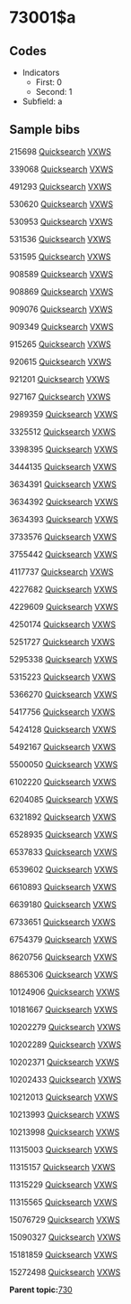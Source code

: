 # 73001$a

## Codes

-   Indicators
    -   First: 0
    -   Second: 1
-   Subfield: a

## Sample bibs

215698 [Quicksearch](https://search.library.yale.edu/catalog/215698) [VXWS](http://prodorbis.library.yale.edu:7014/vxws/GetHoldingsService?bibId=215698)

339068 [Quicksearch](https://search.library.yale.edu/catalog/339068) [VXWS](http://prodorbis.library.yale.edu:7014/vxws/GetHoldingsService?bibId=339068)

491293 [Quicksearch](https://search.library.yale.edu/catalog/491293) [VXWS](http://prodorbis.library.yale.edu:7014/vxws/GetHoldingsService?bibId=491293)

530620 [Quicksearch](https://search.library.yale.edu/catalog/530620) [VXWS](http://prodorbis.library.yale.edu:7014/vxws/GetHoldingsService?bibId=530620)

530953 [Quicksearch](https://search.library.yale.edu/catalog/530953) [VXWS](http://prodorbis.library.yale.edu:7014/vxws/GetHoldingsService?bibId=530953)

531536 [Quicksearch](https://search.library.yale.edu/catalog/531536) [VXWS](http://prodorbis.library.yale.edu:7014/vxws/GetHoldingsService?bibId=531536)

531595 [Quicksearch](https://search.library.yale.edu/catalog/531595) [VXWS](http://prodorbis.library.yale.edu:7014/vxws/GetHoldingsService?bibId=531595)

908589 [Quicksearch](https://search.library.yale.edu/catalog/908589) [VXWS](http://prodorbis.library.yale.edu:7014/vxws/GetHoldingsService?bibId=908589)

908869 [Quicksearch](https://search.library.yale.edu/catalog/908869) [VXWS](http://prodorbis.library.yale.edu:7014/vxws/GetHoldingsService?bibId=908869)

909076 [Quicksearch](https://search.library.yale.edu/catalog/909076) [VXWS](http://prodorbis.library.yale.edu:7014/vxws/GetHoldingsService?bibId=909076)

909349 [Quicksearch](https://search.library.yale.edu/catalog/909349) [VXWS](http://prodorbis.library.yale.edu:7014/vxws/GetHoldingsService?bibId=909349)

915265 [Quicksearch](https://search.library.yale.edu/catalog/915265) [VXWS](http://prodorbis.library.yale.edu:7014/vxws/GetHoldingsService?bibId=915265)

920615 [Quicksearch](https://search.library.yale.edu/catalog/920615) [VXWS](http://prodorbis.library.yale.edu:7014/vxws/GetHoldingsService?bibId=920615)

921201 [Quicksearch](https://search.library.yale.edu/catalog/921201) [VXWS](http://prodorbis.library.yale.edu:7014/vxws/GetHoldingsService?bibId=921201)

927167 [Quicksearch](https://search.library.yale.edu/catalog/927167) [VXWS](http://prodorbis.library.yale.edu:7014/vxws/GetHoldingsService?bibId=927167)

2989359 [Quicksearch](https://search.library.yale.edu/catalog/2989359) [VXWS](http://prodorbis.library.yale.edu:7014/vxws/GetHoldingsService?bibId=2989359)

3325512 [Quicksearch](https://search.library.yale.edu/catalog/3325512) [VXWS](http://prodorbis.library.yale.edu:7014/vxws/GetHoldingsService?bibId=3325512)

3398395 [Quicksearch](https://search.library.yale.edu/catalog/3398395) [VXWS](http://prodorbis.library.yale.edu:7014/vxws/GetHoldingsService?bibId=3398395)

3444135 [Quicksearch](https://search.library.yale.edu/catalog/3444135) [VXWS](http://prodorbis.library.yale.edu:7014/vxws/GetHoldingsService?bibId=3444135)

3634391 [Quicksearch](https://search.library.yale.edu/catalog/3634391) [VXWS](http://prodorbis.library.yale.edu:7014/vxws/GetHoldingsService?bibId=3634391)

3634392 [Quicksearch](https://search.library.yale.edu/catalog/3634392) [VXWS](http://prodorbis.library.yale.edu:7014/vxws/GetHoldingsService?bibId=3634392)

3634393 [Quicksearch](https://search.library.yale.edu/catalog/3634393) [VXWS](http://prodorbis.library.yale.edu:7014/vxws/GetHoldingsService?bibId=3634393)

3733576 [Quicksearch](https://search.library.yale.edu/catalog/3733576) [VXWS](http://prodorbis.library.yale.edu:7014/vxws/GetHoldingsService?bibId=3733576)

3755442 [Quicksearch](https://search.library.yale.edu/catalog/3755442) [VXWS](http://prodorbis.library.yale.edu:7014/vxws/GetHoldingsService?bibId=3755442)

4117737 [Quicksearch](https://search.library.yale.edu/catalog/4117737) [VXWS](http://prodorbis.library.yale.edu:7014/vxws/GetHoldingsService?bibId=4117737)

4227682 [Quicksearch](https://search.library.yale.edu/catalog/4227682) [VXWS](http://prodorbis.library.yale.edu:7014/vxws/GetHoldingsService?bibId=4227682)

4229609 [Quicksearch](https://search.library.yale.edu/catalog/4229609) [VXWS](http://prodorbis.library.yale.edu:7014/vxws/GetHoldingsService?bibId=4229609)

4250174 [Quicksearch](https://search.library.yale.edu/catalog/4250174) [VXWS](http://prodorbis.library.yale.edu:7014/vxws/GetHoldingsService?bibId=4250174)

5251727 [Quicksearch](https://search.library.yale.edu/catalog/5251727) [VXWS](http://prodorbis.library.yale.edu:7014/vxws/GetHoldingsService?bibId=5251727)

5295338 [Quicksearch](https://search.library.yale.edu/catalog/5295338) [VXWS](http://prodorbis.library.yale.edu:7014/vxws/GetHoldingsService?bibId=5295338)

5315223 [Quicksearch](https://search.library.yale.edu/catalog/5315223) [VXWS](http://prodorbis.library.yale.edu:7014/vxws/GetHoldingsService?bibId=5315223)

5366270 [Quicksearch](https://search.library.yale.edu/catalog/5366270) [VXWS](http://prodorbis.library.yale.edu:7014/vxws/GetHoldingsService?bibId=5366270)

5417756 [Quicksearch](https://search.library.yale.edu/catalog/5417756) [VXWS](http://prodorbis.library.yale.edu:7014/vxws/GetHoldingsService?bibId=5417756)

5424128 [Quicksearch](https://search.library.yale.edu/catalog/5424128) [VXWS](http://prodorbis.library.yale.edu:7014/vxws/GetHoldingsService?bibId=5424128)

5492167 [Quicksearch](https://search.library.yale.edu/catalog/5492167) [VXWS](http://prodorbis.library.yale.edu:7014/vxws/GetHoldingsService?bibId=5492167)

5500050 [Quicksearch](https://search.library.yale.edu/catalog/5500050) [VXWS](http://prodorbis.library.yale.edu:7014/vxws/GetHoldingsService?bibId=5500050)

6102220 [Quicksearch](https://search.library.yale.edu/catalog/6102220) [VXWS](http://prodorbis.library.yale.edu:7014/vxws/GetHoldingsService?bibId=6102220)

6204085 [Quicksearch](https://search.library.yale.edu/catalog/6204085) [VXWS](http://prodorbis.library.yale.edu:7014/vxws/GetHoldingsService?bibId=6204085)

6321892 [Quicksearch](https://search.library.yale.edu/catalog/6321892) [VXWS](http://prodorbis.library.yale.edu:7014/vxws/GetHoldingsService?bibId=6321892)

6528935 [Quicksearch](https://search.library.yale.edu/catalog/6528935) [VXWS](http://prodorbis.library.yale.edu:7014/vxws/GetHoldingsService?bibId=6528935)

6537833 [Quicksearch](https://search.library.yale.edu/catalog/6537833) [VXWS](http://prodorbis.library.yale.edu:7014/vxws/GetHoldingsService?bibId=6537833)

6539602 [Quicksearch](https://search.library.yale.edu/catalog/6539602) [VXWS](http://prodorbis.library.yale.edu:7014/vxws/GetHoldingsService?bibId=6539602)

6610893 [Quicksearch](https://search.library.yale.edu/catalog/6610893) [VXWS](http://prodorbis.library.yale.edu:7014/vxws/GetHoldingsService?bibId=6610893)

6639180 [Quicksearch](https://search.library.yale.edu/catalog/6639180) [VXWS](http://prodorbis.library.yale.edu:7014/vxws/GetHoldingsService?bibId=6639180)

6733651 [Quicksearch](https://search.library.yale.edu/catalog/6733651) [VXWS](http://prodorbis.library.yale.edu:7014/vxws/GetHoldingsService?bibId=6733651)

6754379 [Quicksearch](https://search.library.yale.edu/catalog/6754379) [VXWS](http://prodorbis.library.yale.edu:7014/vxws/GetHoldingsService?bibId=6754379)

8620756 [Quicksearch](https://search.library.yale.edu/catalog/8620756) [VXWS](http://prodorbis.library.yale.edu:7014/vxws/GetHoldingsService?bibId=8620756)

8865306 [Quicksearch](https://search.library.yale.edu/catalog/8865306) [VXWS](http://prodorbis.library.yale.edu:7014/vxws/GetHoldingsService?bibId=8865306)

10124906 [Quicksearch](https://search.library.yale.edu/catalog/10124906) [VXWS](http://prodorbis.library.yale.edu:7014/vxws/GetHoldingsService?bibId=10124906)

10181667 [Quicksearch](https://search.library.yale.edu/catalog/10181667) [VXWS](http://prodorbis.library.yale.edu:7014/vxws/GetHoldingsService?bibId=10181667)

10202279 [Quicksearch](https://search.library.yale.edu/catalog/10202279) [VXWS](http://prodorbis.library.yale.edu:7014/vxws/GetHoldingsService?bibId=10202279)

10202289 [Quicksearch](https://search.library.yale.edu/catalog/10202289) [VXWS](http://prodorbis.library.yale.edu:7014/vxws/GetHoldingsService?bibId=10202289)

10202371 [Quicksearch](https://search.library.yale.edu/catalog/10202371) [VXWS](http://prodorbis.library.yale.edu:7014/vxws/GetHoldingsService?bibId=10202371)

10202433 [Quicksearch](https://search.library.yale.edu/catalog/10202433) [VXWS](http://prodorbis.library.yale.edu:7014/vxws/GetHoldingsService?bibId=10202433)

10212013 [Quicksearch](https://search.library.yale.edu/catalog/10212013) [VXWS](http://prodorbis.library.yale.edu:7014/vxws/GetHoldingsService?bibId=10212013)

10213993 [Quicksearch](https://search.library.yale.edu/catalog/10213993) [VXWS](http://prodorbis.library.yale.edu:7014/vxws/GetHoldingsService?bibId=10213993)

10213998 [Quicksearch](https://search.library.yale.edu/catalog/10213998) [VXWS](http://prodorbis.library.yale.edu:7014/vxws/GetHoldingsService?bibId=10213998)

11315003 [Quicksearch](https://search.library.yale.edu/catalog/11315003) [VXWS](http://prodorbis.library.yale.edu:7014/vxws/GetHoldingsService?bibId=11315003)

11315157 [Quicksearch](https://search.library.yale.edu/catalog/11315157) [VXWS](http://prodorbis.library.yale.edu:7014/vxws/GetHoldingsService?bibId=11315157)

11315229 [Quicksearch](https://search.library.yale.edu/catalog/11315229) [VXWS](http://prodorbis.library.yale.edu:7014/vxws/GetHoldingsService?bibId=11315229)

11315565 [Quicksearch](https://search.library.yale.edu/catalog/11315565) [VXWS](http://prodorbis.library.yale.edu:7014/vxws/GetHoldingsService?bibId=11315565)

15076729 [Quicksearch](https://search.library.yale.edu/catalog/15076729) [VXWS](http://prodorbis.library.yale.edu:7014/vxws/GetHoldingsService?bibId=15076729)

15090327 [Quicksearch](https://search.library.yale.edu/catalog/15090327) [VXWS](http://prodorbis.library.yale.edu:7014/vxws/GetHoldingsService?bibId=15090327)

15181859 [Quicksearch](https://search.library.yale.edu/catalog/15181859) [VXWS](http://prodorbis.library.yale.edu:7014/vxws/GetHoldingsService?bibId=15181859)

15272498 [Quicksearch](https://search.library.yale.edu/catalog/15272498) [VXWS](http://prodorbis.library.yale.edu:7014/vxws/GetHoldingsService?bibId=15272498)

**Parent topic:**[730](../../tags/730/730.md)

